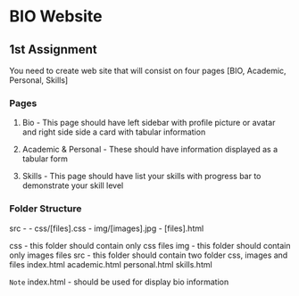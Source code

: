 # BIO Website

## 1st Assignment

You need to create web site that will consist on four pages [BIO, Academic, Personal, Skills]

### Pages

1. Bio - This page should have left sidebar with profile picture or avatar and right side side a card with tabular information

2. Academic & Personal - These should have information displayed as a tabular form

3. Skills - This page should have list your skills with progress bar to demonstrate your skill level

### Folder Structure

src -
    - css/[files].css
    - img/[images].jpg
    - [files].html

css - this folder should contain only css files
img - this folder should contain only images files
src - this folder should contain two folder css, images and files index.html academic.html personal.html skills.html

```Note```
index.html - should be used for display bio information
